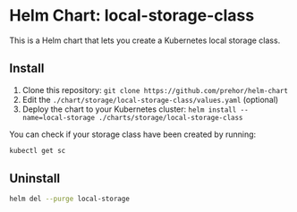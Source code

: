 # Helm Chart: local-storage-class
This is a Helm chart that lets you create a Kubernetes local storage class.

## Install
1. Clone this repository: `git clone https://github.com/prehor/helm-chart`
2. Edit the `./chart/storage/local-storage-class/values.yaml` (optional)
2. Deploy the chart to your Kubernetes cluster: `helm install --name=local-storage ./charts/storage/local-storage-class`

You can check if your storage class have been created by running:
```bash
kubectl get sc
```

## Uninstall
```bash
helm del --purge local-storage
```
